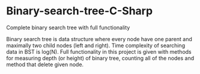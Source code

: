 # Binary-search-tree-C-Sharp
Complete binary search tree with full functionality

Binary search tree is data structure where every node have one parent and maximally two child nodes (left and right). Time complexity of searching data in BST is log(N). Full functionality in this project is given with methods for measuring depth (or height) of binary tree, counting all of the nodes and method that delete given node.
